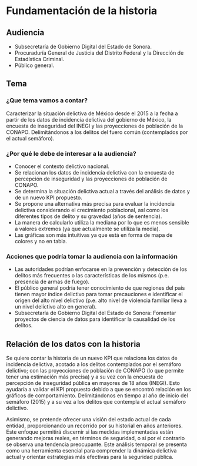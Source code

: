 # Fundamentación de la historia

## Audiencia
* Subsecretaría de Gobierno Digital del Estado de Sonora.
* Procuraduría General de Justicia del Distrito Federal y la Dirección de Estadística Criminal.
* Público general.

## Tema
### ¿Que tema vamos a contar?
Caracterizar la situación delictiva de México desde el 2015 a la fecha a partir de los datos de incidencia delictiva del gobierno de México, la encuesta de inseguridad del INEGI y las proyecciones de población de la CONAPO. Delimitándonos a los delitos del fuero común (contemplados por el actual semáforo).

### ¿Por qué le debe de interesar a la audiencia?
* Conocer el contexto delictivo nacional.
* Se relacionan los datos de incidencia delictiva con la encuesta de percepción de inseguridad y las proyecciones de población de CONAPO.
* Se determina la situación delictiva actual a través del análisis de datos y de un nuevo KPI propuesto.
* Se propone una alternativa más precisa para evaluar la incidencia delictiva considerando el crecimiento poblacional, así como los diferentes tipos de delito y su gravedad (años de sentencia).
* La manera de calcularlo utiliza la mediana por lo que es menos sensible a valores extremos (ya que actualmente se utiliza la media).
* Las gráficas son más intuitivas ya que está en forma de mapa de colores y no en tabla.

### Acciones que podría tomar la audiencia con la información
* Las autoridades podrían enfocarse en la prevención y detección de los delitos más frecuentes o las características de los mismos (p.e. presencia de armas de fuego).
* El público general podría tener conocimiento de que regiones del país tienen mayor índice delictivo para tomar precauciones e identificar el origen del alto nivel delictivo (p.e. alto nivel de violencia familiar lleva a un nivel delictivo alto en general).
* Subsecretaría de Gobierno Digital del Estado de Sonora: Fomentar proyectos de ciencia de datos para identificar la causalidad de los delitos.


## Relación de los datos  con la historia
Se quiere contar la historia de un nuevo KPI que relaciona los datos de incidencia delictiva, acotado a los delitos contemplados por el semáforo delictivo; con las proyecciones de población de CONAPO (lo que permite tener una estimación más precisa) y a su vez con la encuesta de percepción de inseguridad pública en mayores de 18 años (INEGI). Esto ayudaría a validar el KPI propuesto debido a que se encontró relación en los gráficos de comportamiento. Delimitándonos en tiempo al año de inicio del semáforo (2015) y a su vez a los delitos que contempla el actual semáforo delictivo.

Asimismo, se pretende ofrecer una visión del estado actual de cada entidad, proporcionando un recorrido por su historial en años anteriores. Este enfoque permitirá discernir si las medidas implementadas están generando mejoras reales, en términos de seguridad, o si por el contrario se observa una tendencia preocupante. Este análisis temporal se presenta como una herramienta esencial para comprender la dinámica delictiva actual y orientar estrategias más efectivas para la seguridad pública.
